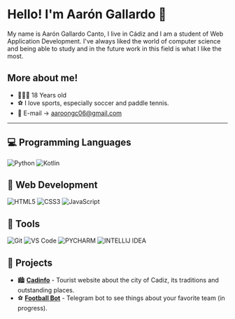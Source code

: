 # Hello! I'm Aarón Gallardo 👋

My name is Aarón Gallardo Canto, I live in Cádiz and I am a student of Web Application Development. I've always liked the world of computer science and being able to study and in the future work in this field is what I like the most. 

## More about me!

- 👨🏽‍💻 18 Years old
- ⚽️ I love sports, especially soccer and paddle tennis.
- 📩 E-mail → aaroongc06@gmail.com

---

## 💻 Programming Languages  
![Python](https://img.shields.io/badge/-Python-3776AB?style=for-the-badge&logo=python&logoColor=white)
![Kotlin](https://img.shields.io/badge/-Kotlin-AE28EB?style=for-the-badge&logo=kotlin&logoColor=white)

## 🎨 Web Development  
![HTML5](https://img.shields.io/badge/-HTML5-E34F26?style=for-the-badge&logo=html5&logoColor=white)
![CSS3](https://img.shields.io/badge/-CSS3-1572B6?style=for-the-badge&logo=css3&logoColor=white)
![JavaScript](https://img.shields.io/badge/-JavaScript-F7DF1E?style=for-the-badge&logo=javascript&logoColor=black)

## 🔧 Tools  
![Git](https://img.shields.io/badge/-Git-F05032?style=for-the-badge&logo=git&logoColor=white)
![VS Code](https://img.shields.io/badge/-VS%20Code-007ACC?style=for-the-badge&logo=visual-studio-code&logoColor=white)
![PYCHARM](https://img.shields.io/badge/PyCharm-DDC94?style=for-the-badge&logo=pycharm&logoColor=white)
![INTELLIJ IDEA](https://img.shields.io/badge/IntelliJ%20IDEA-4873DC?style=for-the-badge&logo=intellij-idea&logoColor=white)

## 📌 Projects 

- 🏙️ **[Cadinfo](https://github.com/aaron050223/proyecto_20_enero)** - Tourist website about the city of Cadiz, its traditions and outstanding places.
- ⚽️ **[Football Bot](https://github.com/aaron050223/Bot-Calendario-Futbol)** - Telegram bot to see things about your favorite team (in progress).
